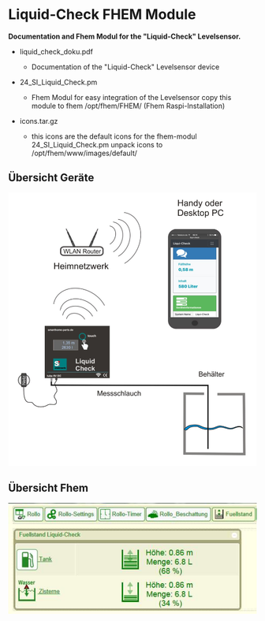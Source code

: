 # Liquid-Check FHEM Module
**Documentation and Fhem Modul for the "Liquid-Check" Levelsensor.**

- liquid_check_doku.pdf
  - Documentation of the "Liquid-Check" Levelsensor device
  
- 24_SI_Liquid_Check.pm
  - Fhem Modul for easy integration of the Levelsensor copy this module to fhem /opt/fhem/FHEM/  (Fhem Raspi-Installation)
  
- icons.tar.gz
  - this icons are the default icons for the fhem-modul 24_SI_Liquid_Check.pm unpack icons to /opt/fhem/www/images/default/                        


## Übersicht Geräte

![Liquid-Check Aufbau](https://raw.githubusercontent.com/roma61/Liquid-Check/master/Uebersichtrouter.jpg)


## Übersicht Fhem

![Fhem-Ansicht](https://raw.githubusercontent.com/roma61/Liquid-Check/master/FHEM-Fuellstand.jpg)
